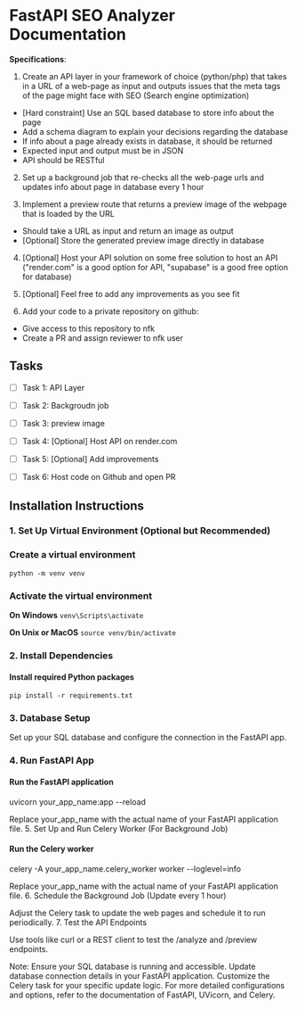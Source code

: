 # FastAPI SEO Analyzer Documentation

**Specifications**:

1. Create an API layer in your framework of choice (python/php) that takes in a URL of a web-page as input and outputs issues that the meta tags of the page might face with SEO (Search engine optimization)
 - [Hard constraint] Use an SQL based database to store info about the page
 - Add a schema diagram to explain your decisions regarding the database
 - If info about a page already exists in database, it should be returned
 - Expected input and output must be in JSON
 - API should be RESTful

2. Set up a background job that re-checks all the web-page urls and updates info about page in database every 1 hour

3. Implement a preview route that returns a preview image of the webpage that is loaded by the URL
 - Should take a URL as input and return an image as output
 - [Optional] Store the generated preview image directly in database

4. [Optional] Host your API solution on some free solution to host an API ("render.com" is a good option for API, "supabase" is a good free option for database)
5. [Optional] Feel free to add any improvements as you see fit

6. Add your code to a private repository on github:
 - Give access to this repository to nfk
 - Create a PR and assign reviewer to nfk user


## Tasks

- [ ] Task 1: API Layer 
- [ ] Task 2: Backgroudn job
- [ ] Task 3: preview image
- [ ] Task 4: [Optional] Host API on render.com
- [ ] Task 5: [Optional] Add improvements 
- [ ] Task 6: Host code on Github and open PR


## Installation Instructions

### 1. Set Up Virtual Environment (Optional but Recommended)

### Create a virtual environment
`python -m venv venv`

### Activate the virtual environment

**On Windows**
`venv\Scripts\activate`

**On Unix or MacOS** 
`source venv/bin/activate`

### 2. Install Dependencies

#### Install required Python packages
`pip install -r requirements.txt`

### 3. Database Setup

Set up your SQL database and configure the connection in the FastAPI app.

### 4. Run FastAPI App

#### Run the FastAPI application
uvicorn your_app_name:app --reload

Replace your_app_name with the actual name of your FastAPI application file.
5. Set Up and Run Celery Worker (For Background Job)

#### Run the Celery worker
celery -A your_app_name.celery_worker worker --loglevel=info

Replace your_app_name with the actual name of your FastAPI application file.
6. Schedule the Background Job (Update every 1 hour)

Adjust the Celery task to update the web pages and schedule it to run periodically.
7. Test the API Endpoints

Use tools like curl or a REST client to test the /analyze and /preview endpoints.

Note:
Ensure your SQL database is running and accessible.
Update database connection details in your FastAPI application.
Customize the Celery task for your specific update logic.
For more detailed configurations and options, refer to the documentation of FastAPI, UVicorn, and Celery.

